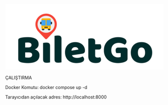 ![BiletGO Proje Logosu](./src/images/logo.png)

ÇALIŞTIRMA

Docker Komutu: docker compose up -d

Tarayıcıdan açılacak adres: http://localhost:8000
